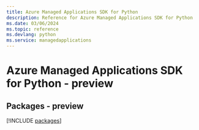 ```yaml
---
title: Azure Managed Applications SDK for Python
description: Reference for Azure Managed Applications SDK for Python
ms.date: 03/06/2024
ms.topic: reference
ms.devlang: python
ms.service: managedapplications
---
```

# Azure Managed Applications SDK for Python - preview
## Packages - preview
[!INCLUDE [packages](managed-applications-index.md)]